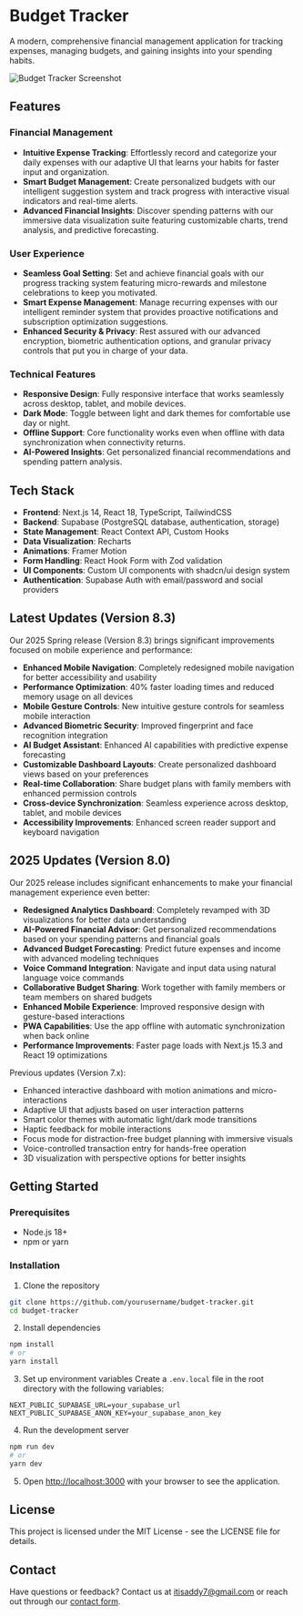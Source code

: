 # Budget Tracker

A modern, comprehensive financial management application for tracking expenses, managing budgets, and gaining insights into your spending habits.

![Budget Tracker Screenshot](public/dashboard-preview.png)

## Features

### Financial Management
- **Intuitive Expense Tracking**: Effortlessly record and categorize your daily expenses with our adaptive UI that learns your habits for faster input and organization.
- **Smart Budget Management**: Create personalized budgets with our intelligent suggestion system and track progress with interactive visual indicators and real-time alerts.
- **Advanced Financial Insights**: Discover spending patterns with our immersive data visualization suite featuring customizable charts, trend analysis, and predictive forecasting.

### User Experience
- **Seamless Goal Setting**: Set and achieve financial goals with our progress tracking system featuring micro-rewards and milestone celebrations to keep you motivated.
- **Smart Expense Management**: Manage recurring expenses with our intelligent reminder system that provides proactive notifications and subscription optimization suggestions.
- **Enhanced Security & Privacy**: Rest assured with our advanced encryption, biometric authentication options, and granular privacy controls that put you in charge of your data.

### Technical Features
- **Responsive Design**: Fully responsive interface that works seamlessly across desktop, tablet, and mobile devices.
- **Dark Mode**: Toggle between light and dark themes for comfortable use day or night.
- **Offline Support**: Core functionality works even when offline with data synchronization when connectivity returns.
- **AI-Powered Insights**: Get personalized financial recommendations and spending pattern analysis.

## Tech Stack

- **Frontend**: Next.js 14, React 18, TypeScript, TailwindCSS
- **Backend**: Supabase (PostgreSQL database, authentication, storage)
- **State Management**: React Context API, Custom Hooks
- **Data Visualization**: Recharts
- **Animations**: Framer Motion
- **Form Handling**: React Hook Form with Zod validation
- **UI Components**: Custom UI components with shadcn/ui design system
- **Authentication**: Supabase Auth with email/password and social providers

## Latest Updates (Version 8.3)

Our 2025 Spring release (Version 8.3) brings significant improvements focused on mobile experience and performance:

- **Enhanced Mobile Navigation**: Completely redesigned mobile navigation for better accessibility and usability
- **Performance Optimization**: 40% faster loading times and reduced memory usage on all devices
- **Mobile Gesture Controls**: New intuitive gesture controls for seamless mobile interaction
- **Advanced Biometric Security**: Improved fingerprint and face recognition integration
- **AI Budget Assistant**: Enhanced AI capabilities with predictive expense forecasting
- **Customizable Dashboard Layouts**: Create personalized dashboard views based on your preferences
- **Real-time Collaboration**: Share budget plans with family members with enhanced permission controls
- **Cross-device Synchronization**: Seamless experience across desktop, tablet, and mobile devices
- **Accessibility Improvements**: Enhanced screen reader support and keyboard navigation

## 2025 Updates (Version 8.0)

Our 2025 release includes significant enhancements to make your financial management experience even better:

- **Redesigned Analytics Dashboard**: Completely revamped with 3D visualizations for better data understanding
- **AI-Powered Financial Advisor**: Get personalized recommendations based on your spending patterns and financial goals
- **Advanced Budget Forecasting**: Predict future expenses and income with advanced modeling techniques
- **Voice Command Integration**: Navigate and input data using natural language voice commands
- **Collaborative Budget Sharing**: Work together with family members or team members on shared budgets
- **Enhanced Mobile Experience**: Improved responsive design with gesture-based interactions
- **PWA Capabilities**: Use the app offline with automatic synchronization when back online
- **Performance Improvements**: Faster page loads with Next.js 15.3 and React 19 optimizations

Previous updates (Version 7.x):
- Enhanced interactive dashboard with motion animations and micro-interactions
- Adaptive UI that adjusts based on user interaction patterns
- Smart color themes with automatic light/dark mode transitions
- Haptic feedback for mobile interactions
- Focus mode for distraction-free budget planning with immersive visuals
- Voice-controlled transaction entry for hands-free operation
- 3D visualization with perspective options for better insights

## Getting Started

### Prerequisites
- Node.js 18+ 
- npm or yarn

### Installation

1. Clone the repository
```bash
git clone https://github.com/yourusername/budget-tracker.git
cd budget-tracker
```

2. Install dependencies
```bash
npm install
# or
yarn install
```

3. Set up environment variables
Create a `.env.local` file in the root directory with the following variables:
```
NEXT_PUBLIC_SUPABASE_URL=your_supabase_url
NEXT_PUBLIC_SUPABASE_ANON_KEY=your_supabase_anon_key
```

4. Run the development server
```bash
npm run dev
# or
yarn dev
```

5. Open [http://localhost:3000](http://localhost:3000) with your browser to see the application.

## License

This project is licensed under the MIT License - see the LICENSE file for details.

## Contact

Have questions or feedback? Contact us at itisaddy7@gmail.com or reach out through our [contact form](https://budget-tracker.com/#contact). 